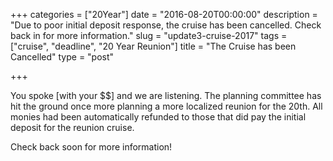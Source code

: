 +++
categories = ["20Year"]
date = "2016-08-20T00:00:00"
description = "Due to poor initial deposit response, the cruise has been cancelled. Check back in for more information."
slug = "update3-cruise-2017"
tags = ["cruise", "deadline", "20 Year Reunion"]
title = "The Cruise has been Cancelled"
type = "post"

+++


You spoke [with your $$] and we are listening.  The planning committee has hit the ground once more planning a more localized reunion for the 20th.  All monies had been automatically refunded to those that did pay the initial deposit for the reunion cruise.

Check back soon for more information!
